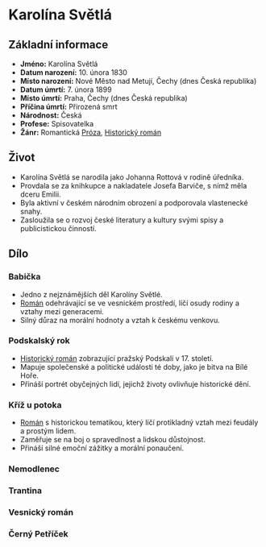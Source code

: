 # Karolína Světlá

## Základní informace

- **Jméno:** Karolína Světlá
- **Datum narození:** 10. února 1830
- **Místo narození:** Nové Město nad Metují, Čechy (dnes Česká republika)
- **Datum úmrtí:** 7. února 1899
- **Místo úmrtí:** Praha, Čechy (dnes Česká republika)
- **Příčina úmrtí:** Přirozená smrt
- **Národnost:** Česká
- **Profese:** Spisovatelka
- **Žánr:** Romantická [Próza](Próza.md), [Historický román](Historický%20román.md)

## Život

- Karolína Světlá se narodila jako Johanna Rottová v rodině úředníka.
- Provdala se za knihkupce a nakladatele Josefa Barviče, s nímž měla dceru Emilii.
- Byla aktivní v českém národním obrození a podporovala vlastenecké snahy.
- Zasloužila se o rozvoj české literatury a kultury svými spisy a publicistickou činností.

## Dílo

### Babička

- Jedno z nejznámějších děl Karolíny Světlé.
- [Román](Román.md) odehrávající se ve vesnickém prostředí, líčí osudy rodiny a vztahy mezi generacemi.
- Silný důraz na morální hodnoty a vztah k českému venkovu.

### Podskalský rok

- [Historický román](Historický%20román.md) zobrazující pražský Podskalí v 17. století.
- Mapuje společenské a politické události té doby, jako je bitva na Bílé Hoře.
- Přináší portrét obyčejných lidí, jejichž životy ovlivňuje historické dění. 

### Kříž u potoka

- [Román](Román.md) s historickou tematikou, který líčí protikladný vztah mezi feudály a prostým lidem.
- Zaměřuje se na boj o spravedlnost a lidskou důstojnost.
- Přináší silné emoční zážitky a morální ponaučení.

### Nemodlenec

### Trantina

### Vesnický román

### Černý Petříček